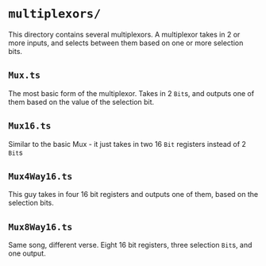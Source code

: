 # `multiplexors/`

This directory contains several multiplexors. A multiplexor takes in 2 or more inputs, and selects between them based on one or more selection bits. 

## `Mux.ts`

The most basic form of the multiplexor. Takes in 2 `Bit`s, and outputs one of them based on the value of the selection bit. 

## `Mux16.ts`

Similar to the basic Mux - it just takes in two 16 `Bit` registers instead of 2 `Bit`s

## `Mux4Way16.ts`

This guy takes in four 16 bit registers and outputs one of them, based on the selection bits. 

## `Mux8Way16.ts`

Same song, different verse. Eight 16 bit registers, three selection `Bit`s, and one output. 